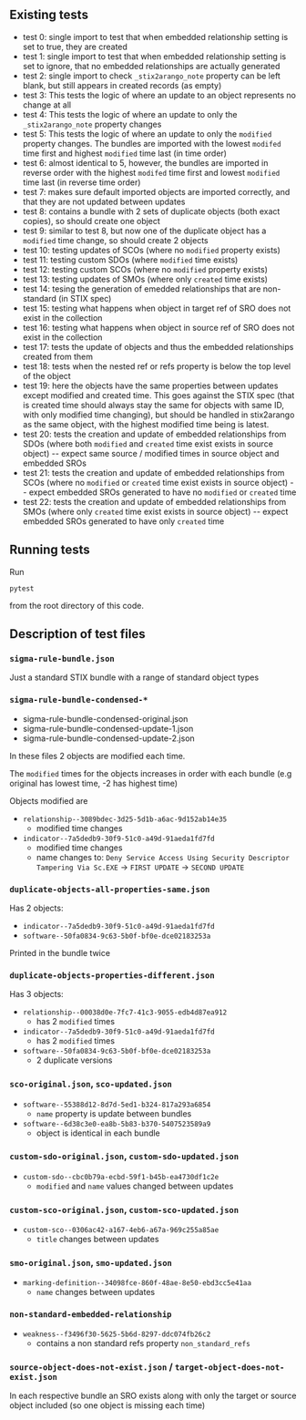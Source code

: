 ## Existing tests

* test 0: single import to test that when embedded relationship setting is set to true, they are created
* test 1: single import to test that when embedded relationship setting is set to ignore, that no embedded relationships are actually generated
* test 2: single import to check `_stix2arango_note` property can be left blank, but still appears in created records (as empty)
* test 3: This tests the logic of where an update to an object represents no change at all
* test 4: This tests the logic of where an update to only the `_stix2arango_note` property changes
* test 5: This tests the logic of where an update to only the `modified` property changes. The bundles are imported with the lowest `modifed` time first and highest `modified` time last (in time order)
* test 6: almost identical to 5, however, the bundles are imported in reverse order with the highest `modifed` time first and lowest `modified` time last (in reverse time order)
* test 7: makes sure default imported objects are imported correctly, and that they are not updated between updates
* test 8: contains a bundle with 2 sets of duplicate objects (both exact copies), so should create one object
* test 9: similar to test 8, but now one of the duplicate object has a `modified` time change, so should create 2 objects
* test 10: testing updates of SCOs (where no `modified` property exists)
* test 11: testing custom SDOs (where `modified` time exists)
* test 12: testing custom SCOs (where no `modified` property exists)
* test 13: testing updates of SMOs (where only `created` time exists)
* test 14: tesing the generation of emedded relationships that are non-standard (in STIX spec)
* test 15: testing what happens when object in target ref of SRO does not exist in the collection
* test 16: testing what happens when object in source ref of SRO does not exist in the collection
* test 17: tests the update of objects and thus the embedded relationships created from them
* test 18: tests when the nested ref or refs property is below the top level of the object
* test 19: here the objects have the same properties between updates except modified and created time. This goes against the STIX spec (that is created time should always stay the same for objects with same ID, with only modified time changing), but should be handled in stix2arango as the same object, with the highest modified time being is latest.
* test 20: tests the creation and update of embedded relationships from SDOs (where both `modified` and `created` time exist exists in source object) -- expect same source / modified times in source object and embedded SROs
* test 21: tests the creation and update of embedded relationships from SCOs (where no `modified` or `created` time exist exists in source object) -- expect embedded SROs generated to have no `modified` or `created` time
* test 22: tests the creation and update of embedded relationships from SMOs (where only `created` time exist exists in source object) -- expect embedded SROs generated to have only `created` time

## Running tests

Run 

```shell
pytest
```

from the root directory of this code.

## Description of test files

### `sigma-rule-bundle.json`

Just a standard STIX bundle with a range of standard object types

### `sigma-rule-bundle-condensed-*`

* sigma-rule-bundle-condensed-original.json
* sigma-rule-bundle-condensed-update-1.json
* sigma-rule-bundle-condensed-update-2.json

In these files 2 objects are modified each time.

The `modified` times for the objects increases in order with each bundle (e.g original has lowest time, -2 has highest time)

Objects modified are

* `relationship--3089bdec-3d25-5d1b-a6ac-9d152ab14e35` 
  * modified time changes
* `indicator--7a5dedb9-30f9-51c0-a49d-91aeda1fd7fd` 
  * modified time changes
  * name changes to: `Deny Service Access Using Security Descriptor Tampering Via Sc.EXE` -> `FIRST UPDATE` -> `SECOND UPDATE` 

### `duplicate-objects-all-properties-same.json`

Has 2 objects:

* `indicator--7a5dedb9-30f9-51c0-a49d-91aeda1fd7fd`
* `software--50fa0834-9c63-5b0f-bf0e-dce02183253a`

Printed in the bundle twice

### `duplicate-objects-properties-different.json`

Has 3 objects:

* `relationship--00038d0e-7fc7-41c3-9055-edb4d87ea912`
  * has 2 `modified` times
* `indicator--7a5dedb9-30f9-51c0-a49d-91aeda1fd7fd`
  * has 2 `modified` times
* `software--50fa0834-9c63-5b0f-bf0e-dce02183253a`
  * 2 duplicate versions

### `sco-original.json`, `sco-updated.json`

* `software--55388d12-8d7d-5ed1-b324-817a293a6854`
  * `name` property is update between bundles
* `software--6d38c3e0-ea8b-5b83-b370-5407523589a9`
  * object is identical in each bundle

### `custom-sdo-original.json`, `custom-sdo-updated.json`

* `custom-sdo--cbc0b79a-ecbd-59f1-b45b-ea4730df1c2e`
  * `modified` and `name` values changed between updates

### `custom-sco-original.json`, `custom-sco-updated.json`

* `custom-sco--0306ac42-a167-4eb6-a67a-969c255a85ae`
  * `title` changes between updates

### `smo-original.json`, `smo-updated.json`

* `marking-definition--34098fce-860f-48ae-8e50-ebd3cc5e41aa`
  * `name` changes between updates

### `non-standard-embedded-relationship`

* `weakness--f3496f30-5625-5b6d-8297-ddc074fb26c2`
  * contains a non standard refs property `non_standard_refs`

### `source-object-does-not-exist.json` / `target-object-does-not-exist.json`

In each respective bundle an SRO exists along with only the target or source object included (so one object is missing each time)